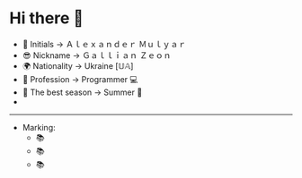 # Hi there 👋

- 📜 Initials -> Ａｌｅｘａｎｄｅｒ Ｍｕｌｙａｒ
- 😎 Nickname -> Ｇａｌｌｉａｎ Ｚｅｏｎ
- 🌍 Nationality -> Ukraine [𝕌𝔸]
- 🔭 Profession -> Programmer 💻
- 🌄 The best season -> Summer 🍃
- 

____________________________________________

- Marking:
  - 📚 
  - 📚
  - 📚

